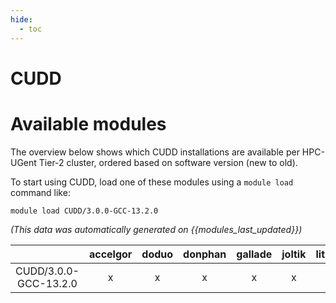 ```yaml
---
hide:
  - toc
---
```


CUDD
====

# Available modules


The overview below shows which CUDD installations are available per HPC-UGent Tier-2 cluster, ordered based on software version (new to old).

To start using CUDD, load one of these modules using a `module load` command like:

```shell
module load CUDD/3.0.0-GCC-13.2.0
```

*(This data was automatically generated on {{modules_last_updated}})*  

| |accelgor|doduo|donphan|gallade|joltik|litleo|shinx|
| :---: | :---: | :---: | :---: | :---: | :---: | :---: | :---: |
|CUDD/3.0.0-GCC-13.2.0|x|x|x|x|x|x|x|
